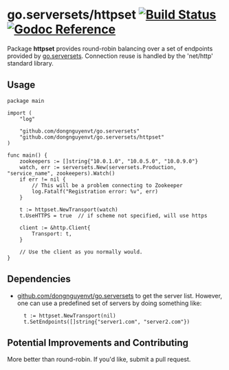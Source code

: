 go.serversets/httpset [![Build Status](https://travis-ci.org/dongnguyenvt/go.serversets.png?branch=master)](https://travis-ci.org/dongnguyenvt/go.serversets) [![Godoc Reference](https://godoc.org/github.com/dongnguyenvt/go.serversets?status.png)](https://godoc.org/github.com/dongnguyenvt/go.serversets/httpset)
=====================

Package **httpset** provides round-robin balancing over a set of endpoints 
provided by [go.serversets](/..). Connection reuse is handled by the 'net/http'
standard library.

Usage
-----

	package main

	import (
		"log"

		"github.com/dongnguyenvt/go.serversets"
		"github.com/dongnguyenvt/go.serversets/httpset"
	)

	func main() {
		zookeepers := []string{"10.0.1.0", "10.0.5.0", "10.0.9.0"}
		watch, err := serversets.New(serversets.Production, "service_name", zookeepers).Watch()
		if err != nil {
			// This will be a problem connecting to Zookeeper
			log.Fatalf("Registration error: %v", err)
		}

		t := httpset.NewTransport(watch)
		t.UseHTTPS = true  // if scheme not specified, will use https

		client := &http.Client{
			Transport: t,
		}

		// Use the client as you normally would.
	}

Dependencies
------------
* [github.com/dongnguyenvt/go.serversets](github.com/dongnguyenvt/go.serversets) to get the server list.
However, one can use a predefined set of servers by doing something like:

		t := httpset.NewTransport(nil)
		t.SetEndpoints([]string{"server1.com", "server2.com"})

Potential Improvements and Contributing
---------------------------------------
More better than round-robin. If you'd like, submit a pull request.
